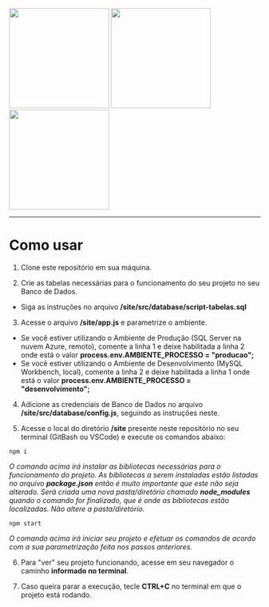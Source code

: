 <div>
<img src="https://user-images.githubusercontent.com/110927471/194975716-adbdeee1-ad1a-4210-a140-8c3483e6f876.png" width="200px">
<img src="https://user-images.githubusercontent.com/110927471/194975459-0f84c1b9-1683-4ece-8264-89e0209e53d5.png" width="200px">
<img src="https://user-images.githubusercontent.com/110927471/194975404-4181975d-6442-41d9-91fb-5a190fd16da6.png" width="200px">
</div>
<hr>

# Como usar

1. Clone este repositório em sua máquina.


2. Crie as tabelas necessárias para o funcionamento do seu projeto no seu Banco de Dados.
- Siga as instruções no arquivo **/site/src/database/script-tabelas.sql**


3. Acesse o arquivo **/site/app.js** e parametrize o ambiente.
- Se você estiver utilizando o Ambiente de Produção (SQL Server na nuvem Azure, remoto), comente a linha 1 e deixe habilitada a linha 2 onde está o valor **process.env.AMBIENTE_PROCESSO = "producao";**
- Se você estiver utilizando o Ambiente de Desenvolvimento (MySQL Workbench, local), comente a linha 2 e deixe habilitada a linha 1 onde está o valor **process.env.AMBIENTE_PROCESSO = "desenvolvimento";**

4. Adicione as credenciais de Banco de Dados no arquivo **/site/src/database/config.js**, seguindo as instruções neste.

5. Acesse o local do diretório **/site** presente neste repositório no seu terminal (GitBash ou VSCode) e execute os comandos abaixo:

```
npm i
``` 
_O comando acima irá instalar as bibliotecas necessárias para o funcionamento do projeto. As bibliotecas a serem instaladas estão listadas no arquivo **package.json** então é muito importante que este não seja alterado. Será criada uma nova pasta/diretório chamado **node_modules** quando o comando for finalizado, que é onde as bibliotecas estão localizadas. Não altere a pasta/diretório._

```
npm start
``` 

_O comando acima irá iniciar seu projeto e efetuar os comandos de acordo com a sua parametrização feita nos passos anteriores._

6. Para "ver" seu projeto funcionando, acesse em seu navegador o caminho **informado no terminal**.

7. Caso queira parar a execução, tecle **CTRL+C** no terminal em que o projeto está rodando.


